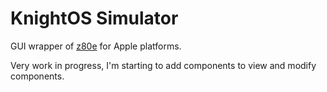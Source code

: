 # KnightOS Simulator

GUI wrapper of [z80e](https://github.com/Lancelotbronner/knightos-z80e) for Apple platforms.

Very work in progress, I'm starting to add components to view and modify components.
